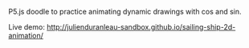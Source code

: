 P5.js doodle to practice animating dynamic drawings with cos and sin.

Live demo: http://julienduranleau-sandbox.github.io/sailing-ship-2d-animation/
